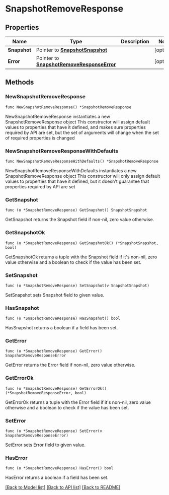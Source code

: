 # SnapshotRemoveResponse

## Properties

Name | Type | Description | Notes
------------ | ------------- | ------------- | -------------
**Snapshot** | Pointer to [**SnapshotSnapshot**](SnapshotSnapshot.md) |  | [optional] 
**Error** | Pointer to [**SnapshotRemoveResponseError**](SnapshotRemoveResponseError.md) |  | [optional] 

## Methods

### NewSnapshotRemoveResponse

`func NewSnapshotRemoveResponse() *SnapshotRemoveResponse`

NewSnapshotRemoveResponse instantiates a new SnapshotRemoveResponse object
This constructor will assign default values to properties that have it defined,
and makes sure properties required by API are set, but the set of arguments
will change when the set of required properties is changed

### NewSnapshotRemoveResponseWithDefaults

`func NewSnapshotRemoveResponseWithDefaults() *SnapshotRemoveResponse`

NewSnapshotRemoveResponseWithDefaults instantiates a new SnapshotRemoveResponse object
This constructor will only assign default values to properties that have it defined,
but it doesn't guarantee that properties required by API are set

### GetSnapshot

`func (o *SnapshotRemoveResponse) GetSnapshot() SnapshotSnapshot`

GetSnapshot returns the Snapshot field if non-nil, zero value otherwise.

### GetSnapshotOk

`func (o *SnapshotRemoveResponse) GetSnapshotOk() (*SnapshotSnapshot, bool)`

GetSnapshotOk returns a tuple with the Snapshot field if it's non-nil, zero value otherwise
and a boolean to check if the value has been set.

### SetSnapshot

`func (o *SnapshotRemoveResponse) SetSnapshot(v SnapshotSnapshot)`

SetSnapshot sets Snapshot field to given value.

### HasSnapshot

`func (o *SnapshotRemoveResponse) HasSnapshot() bool`

HasSnapshot returns a boolean if a field has been set.

### GetError

`func (o *SnapshotRemoveResponse) GetError() SnapshotRemoveResponseError`

GetError returns the Error field if non-nil, zero value otherwise.

### GetErrorOk

`func (o *SnapshotRemoveResponse) GetErrorOk() (*SnapshotRemoveResponseError, bool)`

GetErrorOk returns a tuple with the Error field if it's non-nil, zero value otherwise
and a boolean to check if the value has been set.

### SetError

`func (o *SnapshotRemoveResponse) SetError(v SnapshotRemoveResponseError)`

SetError sets Error field to given value.

### HasError

`func (o *SnapshotRemoveResponse) HasError() bool`

HasError returns a boolean if a field has been set.


[[Back to Model list]](../README.md#documentation-for-models) [[Back to API list]](../README.md#documentation-for-api-endpoints) [[Back to README]](../README.md)


